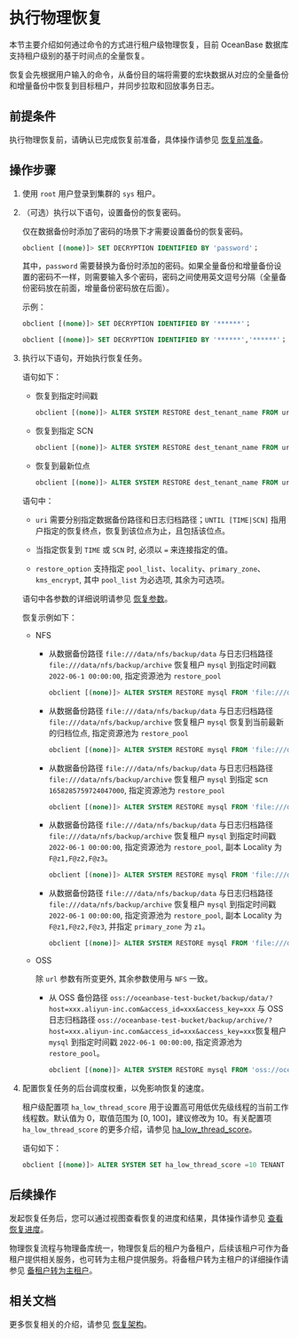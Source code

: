 # 执行物理恢复

本节主要介绍如何通过命令的方式进行租户级物理恢复，目前 OceanBase 数据库支持租户级别的基于时间点的全量恢复。

恢复会先根据用户输入的命令，从备份目的端将需要的宏块数据从对应的全量备份和增量备份中恢复到目标租户，并同步拉取和回放事务日志。

## 前提条件

执行物理恢复前，请确认已完成恢复前准备，具体操作请参见 [恢复前准备](1.preparation-before-recovery.md)。

## 操作步骤

1. 使用 `root` 用户登录到集群的 `sys` 租户。

2. （可选）执行以下语句，设置备份的恢复密码。

   仅在数据备份时添加了密码的场景下才需要设置备份的恢复密码。

   ```sql
   obclient [(none)]> SET DECRYPTION IDENTIFIED BY 'password'；
   ```

   其中，`password` 需要替换为备份时添加的密码。如果全量备份和增量备份设置的密码不一样，则需要输入多个密码，密码之间使用英文逗号分隔（全量备份密码放在前面，增量备份密码放在后面）。

   示例：

   ```sql
   obclient [(none)]> SET DECRYPTION IDENTIFIED BY '******'；
   
   obclient [(none)]> SET DECRYPTION IDENTIFIED BY '******','******'；
   ```

3. 执行以下语句，开始执行恢复任务。

   语句如下：

   * 恢复到指定时间戳

      ```sql
      obclient [(none)]> ALTER SYSTEM RESTORE dest_tenant_name FROM uri UNTIL TIME=timestamp WITH restore_option [DESCRIPTION description];
      ```

   * 恢复到指定 SCN

      ```sql
      obclient [(none)]> ALTER SYSTEM RESTORE dest_tenant_name FROM uri UNTIL SCN=scn WITH restore_option [DESCRIPTION description];
      ```

   * 恢复到最新位点

      ```sql
      obclient [(none)]> ALTER SYSTEM RESTORE dest_tenant_name FROM uri WITH restore_option [DESCRIPTION description];
      ```

   语句中：

   * `uri` 需要分别指定数据备份路径和日志归档路径；`UNTIL [TIME|SCN]` 指用户指定的恢复终点，恢复到该位点为止，且包括该位点。

   * 当指定恢复到 `TIME` 或 `SCN` 时, 必须以 `=` 来连接指定的值。

   * `restore_option` 支持指定 `pool_list`、`locality`、`primary_zone`、`kms_encrypt`, 其中 `pool_list` 为必选项, 其余为可选项。

   语句中各参数的详细说明请参见 [恢复参数](7.parameters-of-the-restore.md)。

   恢复示例如下：

   * NFS

      * 从数据备份路径 `file:///data/nfs/backup/data` 与日志归档路径 `file:///data/nfs/backup/archive` 恢复租户 `mysql` 到指定时间戳 `2022-06-1 00:00:00`, 指定资源池为 `restore_pool`

         ```sql
         obclient [(none)]> ALTER SYSTEM RESTORE mysql FROM 'file:///data/nfs/backup/data,file:///data/nfs/backup/archive' UNTIL TIME='2022-06-1 00:00:00' WITH 'pool_list=restore_pool';
         ```

      * 从数据备份路径 `file:///data/nfs/backup/data` 与日志归档路径 `file:///data/nfs/backup/archive` 恢复租户 `mysql` 恢复到当前最新的归档位点, 指定资源池为 `restore_pool`

         ```sql
         obclient [(none)]> ALTER SYSTEM RESTORE mysql FROM 'file:///data/nfs/backup/data,file:///data/nfs/backup/archive' WITH 'pool_list=restore_pool';
         ```

      * 从数据备份路径 `file:///data/nfs/backup/data` 与日志归档路径 `file:///data/nfs/backup/archive` 恢复租户 `mysql` 到指定 scn `1658285759724047000`, 指定资源池为 `restore_pool`

         ```sql
         obclient [(none)]> ALTER SYSTEM RESTORE mysql FROM 'file:///data/nfs/backup/data,file:///data/nfs/backup/archive' UNTIL SCN='1658285759724047000' WITH 'pool_list=restore_pool';
         ```

      * 从数据备份路径 `file:///data/nfs/backup/data` 与日志归档路径 `file:///data/nfs/backup/archive` 恢复租户 `mysql` 到指定时间戳 `2022-06-1 00:00:00`, 指定资源池为 `restore_pool`, 副本 Locality 为 `F@z1,F@z2,F@z3`。

         ```sql
         obclient [(none)]> ALTER SYSTEM RESTORE mysql FROM 'file:///data/nfs/backup/data,file:///data/nfs/backup/archive' UNTIL TIME='2022-06-1 00:00:00' WITH 'pool_list=restore_pool&locality=F@z1,F@z2,F@z3';
         ```

      * 从数据备份路径 `file:///data/nfs/backup/data` 与日志归档路径 `file:///data/nfs/backup/archive` 恢复租户 `mysql` 到指定时间戳 `2022-06-1 00:00:00`, 指定资源池为 `restore_pool`, 副本 Locality 为 `F@z1,F@z2,F@z3`, 并指定 `primary_zone` 为 `z1`。

         ```sql
         obclient [(none)]> ALTER SYSTEM RESTORE mysql FROM 'file:///data/nfs/backup/data,file:///data/nfs/backup/archive' UNTIL TIME='2022-06-1 00:00:00' WITH 'pool_list=restore_pool&locality=F@z1,F@z2,F@z3&primary_zone=z1';
         ```

   * OSS

      除 `url` 参数有所变更外, 其余参数使用与 `NFS` 一致。

      * 从 OSS 备份路径 `oss://oceanbase-test-bucket/backup/data/?host=xxx.aliyun-inc.com&access_id=xxx&access_key=xxx` 与 OSS 日志归档路径 `oss://oceanbase-test-bucket/backup/archive/?host=xxx.aliyun-inc.com&access_id=xxx&access_key=xxx`恢复租户 `mysql` 到指定时间戳 `2022-06-1 00:00:00`, 指定资源池为 `restore_pool`。

         ```sql
         obclient [(none)]> ALTER SYSTEM RESTORE mysql FROM 'oss://oceanbase-test-bucket/backup/data/?host=xxx.aliyun-inc.com&access_id=xxx&access_key=xxx,oss://oceanbase-test-bucket/backup/archive/?host=xxx.aliyun-inc.com&access_id=xxx&access_key=xxx' UNTIL TIME='2022-06-1 00:00:00' WITH 'pool_list=restore_pool';
         ```

4. 配置恢复任务的后台调度权重，以免影响恢复的速度。

   租户级配置项 `ha_low_thread_score` 用于设置高可用低优先级线程的当前工作线程数。默认值为 0，取值范围为 [0, 100]，建议修改为 10。有关配置项 `ha_low_thread_score` 的更多介绍，请参见 [ha_low_thread_score](../../../../7.reference/5.system-reference/1.system-configuration-items/4.tenant-level-configuration-items/43.ha_low_thread_score.md)。

   语句如下：

   ```sql
   obclient [(none)]> ALTER SYSTEM SET ha_low_thread_score =10 TENANT = mysql;
   ```

## 后续操作

发起恢复任务后，您可以通过视图查看恢复的进度和结果，具体操作请参见 [查看恢复进度](4.view-the-restore-progress.md)。

物理恢复流程与物理备库统一，物理恢复后的租户为备租户，后续该租户可作为备租户提供相关服务，也可转为主租户提供服务。将备租户转为主租户的详细操作请参见 [备租户转为主租户](6.active-standby-tenant.md)。

## 相关文档

更多恢复相关的介绍，请参见 [恢复架构](../../../../7.reference/1.oceanbase-database-concepts/10.high-data-reliability-and-availability/5.backup-and-recovery/4.recovery-architecture.md)。
